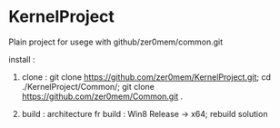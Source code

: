 KernelProject
=============

Plain project for usege with github/zer0mem/common.git


install : 

1. clone :
git clone https://github.com/zer0mem/KernelProject.git;
cd ./KernelProject/Common/;
git clone https://github.com/zer0mem/Common.git .

2. build :
architecture fr build : Win8 Release -> x64;
rebuild solution
